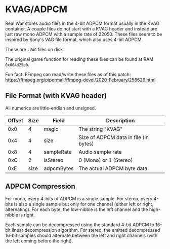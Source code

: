 # KVAG/ADPCM
Real War stores audio files in the 4-bit ADPCM format usually in the KVAG container. A couple files do not start with a KVAG header and instead are just raw mono ADPCM with a sample rate of 22050. These files seem to be inspired by Sony's VAG file format, which also uses 4-bit ADPCM.

These are `.VAG` files on disk.

The original game function for reading these files can be found at RAM `0x004d25e0`.

Fun fact: FFmpeg can read/write these files as of this patch: https://ffmpeg.org/pipermail/ffmpeg-devel/2020-February/256626.html

## File Format (with KVAG header)
All numerics are little-endian and unsigned.

| Offset | Size | Field    | Description |
|--------|------|----------|-------------|
| 0x0    | 4    | magic    | The string "KVAG" |
| 0x4    | 4    | size     | Size of ADPCM data in file (in bytes) |
| 0x8    | 4    | sampleRate | Audio sample rate |
| 0xC    | 2    | isStereo | 0 (Mono) or 1 (Stereo) |
| 0xE    | size | adpcmBytes | The actual ADPCM byte data |

## ADPCM Compression
For mono, every 4-bits of ADPCM is a single sample. For stereo, every 4-bits is also a single sample but only for one channel (either left or right, alternating). For each byte, the low-nibble is the left channel and the high-nibble is right.

Each sample can be decompressed using the standard 4-bit ADPCM to 16-bit linear decompression algorithm. For stereo, the emitted decompressed 16-bit samples should alternate between the left and right channels (with the left coming before the right).
